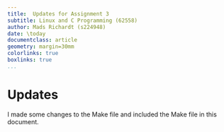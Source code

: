 ```yaml
---
title:  Updates for Assignment 3
subtitle: Linux and C Programming (62558)
author: Mads Richardt (s224948)
date: \today
documentclass: article
geometry: margin=30mm
colorlinks: true 
boxlinks: true
...
```


# Updates

I made some changes to the Make file and included the Make file in this document.